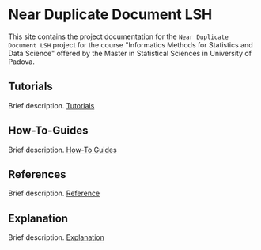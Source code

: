 # Near Duplicate Document LSH
This site contains the project documentation for the
`Near Duplicate Document LSH` project for the course "Informatics Methods for Statistics and Data Science" offered by the Master in Statistical Sciences in University of Padova.


## Tutorials
Brief description.
[Tutorials](tutorials.md)

## How-To-Guides
Brief description.
[How-To Guides](how-to-guides.md)

## References
Brief description.
[Reference](reference.md)

## Explanation
Brief description.
[Explanation](explanation.md)
